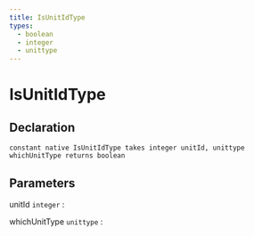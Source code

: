 ```yaml
---
title: IsUnitIdType
types:
  - boolean
  - integer
  - unittype
---
```


# IsUnitIdType

## Declaration

```jass
constant native IsUnitIdType takes integer unitId, unittype whichUnitType returns boolean
```

## Parameters
unitId `integer`
: 

whichUnitType `unittype`
: 
